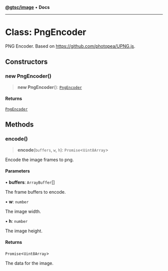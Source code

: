 [**@gtsc/image**](../README.md) • **Docs**

***

# Class: PngEncoder

PNG Encoder.
Based on https://github.com/photopea/UPNG.js.

## Constructors

### new PngEncoder()

> **new PngEncoder**(): [`PngEncoder`](PngEncoder.md)

#### Returns

[`PngEncoder`](PngEncoder.md)

## Methods

### encode()

> **encode**(`buffers`, `w`, `h`): `Promise`\<`Uint8Array`\>

Encode the image frames to png.

#### Parameters

• **buffers**: `ArrayBuffer`[]

The frame buffers to encode.

• **w**: `number`

The image width.

• **h**: `number`

The image height.

#### Returns

`Promise`\<`Uint8Array`\>

The data for the image.
